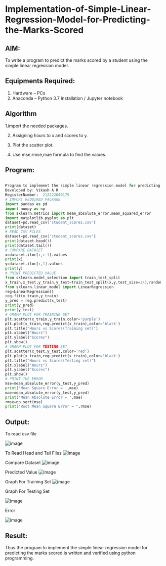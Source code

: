 # Implementation-of-Simple-Linear-Regression-Model-for-Predicting-the-Marks-Scored

## AIM:
To write a program to predict the marks scored by a student using the simple linear regression model.

## Equipments Required:
1. Hardware – PCs
2. Anaconda – Python 3.7 Installation / Jupyter notebook

## Algorithm
1.import the needed packages.

2. Assigning hours to x and scores to y.
   
3. Plot the scatter plot.
 
4. Use mse,rmse,mae formula to find the values.

## Program:
```python

Program to implement the simple linear regression model for predicting the marks scored.
Developed by: Vikash A R
RegisterNumber:  212222040179
# IMPORT REQUIRED PACKAGE
import pandas as pd
import numpy as np
from sklearn.metrics import mean_absolute_error,mean_squared_error
import matplotlib.pyplot as plt
dataset=pd.read_csv('student_scores.csv')
print(dataset)
# READ CSV FILES
dataset=pd.read_csv('student_scores.csv')
print(dataset.head())
print(dataset.tail())
# COMPARE DATASET
x=dataset.iloc[:,:-1].values
print(x)
y=dataset.iloc[:,1].values
print(y)
# PRINT PREDICTED VALUE
from sklearn.model_selection import train_test_split
x_train,x_test,y_train,y_test=train_test_split(x,y,test_size=1/3,random_state=0)
from sklearn.linear_model import LinearRegression
reg=LinearRegression()
reg.fit(x_train,y_train)
y_pred = reg.predict(x_test)
print(y_pred)
print(y_test)
# GRAPH PLOT FOR TRAINING SET
plt.scatter(x_train,y_train,color='purple')
plt.plot(x_train,reg.predict(x_train),color='black')
plt.title("Hours vs Scores(Training set)")
plt.xlabel("Hours")
plt.ylabel("Scores")
plt.show()
# GRAPH PLOT FOR TESTING SET
plt.scatter(x_test,y_test,color='red')
plt.plot(x_train,reg.predict(x_train),color='black')
plt.title("Hours vs Scores(Testing set)")
plt.xlabel("Hours")
plt.ylabel("Scores")
plt.show()
# PRINT THE ERROR
mse=mean_absolute_error(y_test,y_pred)
print('Mean Square Error = ',mse)
mae=mean_absolute_error(y_test,y_pred)
print('Mean Absolute Error = ',mae)
rmse=np.sqrt(mse)
print("Root Mean Square Error = ",rmse)

```

## Output:

To read csv file

![image](https://github.com/VIKASHAR/Implementation-of-Simple-Linear-Regression-Model-for-Predicting-the-Marks-Scored/assets/119405655/9c4c9092-d20a-4bf4-aeb3-c0b5c3d5c913)

To Read Head and Tail Files
![image](https://github.com/VIKASHAR/Implementation-of-Simple-Linear-Regression-Model-for-Predicting-the-Marks-Scored/assets/119405655/c1ac175f-b39c-4ed3-9236-d49eed3da214)

Compare Dataset
![image](https://github.com/VIKASHAR/Implementation-of-Simple-Linear-Regression-Model-for-Predicting-the-Marks-Scored/assets/119405655/d6551083-db41-4e0e-8f48-52da085630e8)

Predicted Value
![image](https://github.com/VIKASHAR/Implementation-of-Simple-Linear-Regression-Model-for-Predicting-the-Marks-Scored/assets/119405655/f01d961d-274e-47e5-96a1-6e32371fdaa0)

Graph For Training Set
![image](https://github.com/VIKASHAR/Implementation-of-Simple-Linear-Regression-Model-for-Predicting-the-Marks-Scored/assets/119405655/e5aef6c8-dc0c-421b-8c90-8a1166715f8d)

Graph For Testing Set

![image](https://github.com/VIKASHAR/Implementation-of-Simple-Linear-Regression-Model-for-Predicting-the-Marks-Scored/assets/119405655/876779cd-bc6c-4a3d-91fb-bdcc98602f53)

Error

![image](https://github.com/VIKASHAR/Implementation-of-Simple-Linear-Regression-Model-for-Predicting-the-Marks-Scored/assets/119405655/d257abd8-a7a5-4f1b-a4c2-0bce8db497b4)


## Result:
Thus the program to implement the simple linear regression model for predicting the marks scored is written and verified using python programming.
